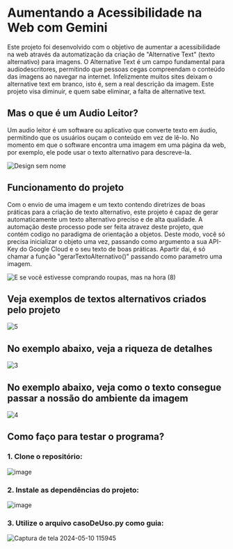 # Aumentando a Acessibilidade na Web com Gemini

Este projeto foi desenvolvido com o objetivo de aumentar a acessibilidade na web através da automatização da criação de "Alternative Text" (texto alternativo) para imagens. O Alternative Text é um campo fundamental para audiodescritores, permitindo que pessoas cegas compreendam o conteúdo das imagens ao navegar na internet. Infelizmente muitos sites deixam o alternative text em branco, isto é, sem a real descrição da imagem. Este projeto visa diminuir, e quem sabe eliminar, a falta de alternative text.

## Mas o que é um Audio Leitor?
Um audio leitor é um software ou aplicativo que converte texto em áudio, permitindo que os usuários ouçam o conteúdo em vez de lê-lo. No momento em que o software encontra uma imagem em uma página da web, por exemplo, ele pode usar o texto alternativo para descreve-la.
 
![Design sem nome](https://github.com/Fernandoakafox/transformToAlternativeText/assets/124198375/e889b03e-86cd-4b2c-b698-638e01b4664d)

## Funcionamento do projeto
Com o envio de uma imagem e um texto contendo diretrizes de boas práticas para a criação de texto alternativo, este projeto é capaz de gerar automaticamente um texto alternativo preciso e de alta qualidade. A automação deste processo pode ser feita atravez deste projeto, que contém codigo no paradigma de orientação a objetos. Deste modo, você só precisa inicializar o objeto uma vez, passando como argumento a sua API-Key do Google Cloud e o seu texto de boas práticas. Apartir dai, é só chamar a função "gerarTextoAlternativo()" passando como parametro uma imagem.

![E se você estivesse comprando roupas, mas na hora (8)](https://github.com/Fernandoakafox/transformToAlternativeText/assets/124198375/ec30227c-4228-4183-b2d9-c6a33516470b)

## Veja exemplos de textos alternativos criados pelo projeto
![5](https://github.com/Fernandoakafox/transformToAlternativeText/assets/124198375/b9a2950a-1731-44db-a294-a1212eade8eb)



## No exemplo abaixo, veja a riqueza de detalhes
![3](https://github.com/Fernandoakafox/transformToAlternativeText/assets/124198375/b54f030e-7a7a-43a4-be86-0ff45db49c25)

## No exemplo abaixo, veja como o texto consegue passar a nossão do ambiente da imagem
![4](https://github.com/Fernandoakafox/transformToAlternativeText/assets/124198375/edfe4bac-3866-430b-a88d-e313ea08b334)

## Como faço para testar o programa?
### 1. Clone o repositório:

   ![image](https://github.com/Fernandoakafox/transformToAlternativeText/assets/124198375/129dff52-53d5-4dde-a65d-d3f3b277b221)


### 2. Instale as dependências do projeto:

   ![image](https://github.com/Fernandoakafox/transformToAlternativeText/assets/124198375/cd44aa99-eb9b-447b-9238-efb0da55aa95)


### 3. Utilize o arquivo casoDeUso.py como guia:

![Captura de tela 2024-05-10 115945](https://github.com/Fernandoakafox/transformToAlternativeText/assets/124198375/8203a597-6a70-48e9-88d3-69b47dd19ae7)




